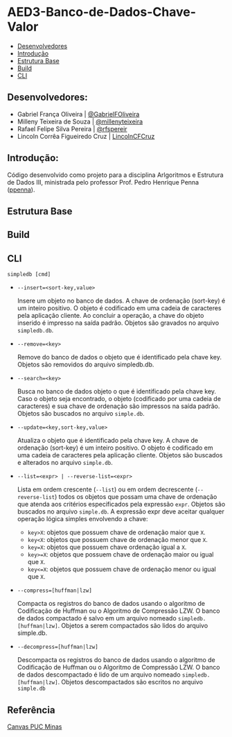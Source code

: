 # AED3-Banco-de-Dados-Chave-Valor

- [Desenvolvedores](https://github.com//LincolnCFCruz/BD-ChaveValor#desenvolvedores)
- [Introdução](https://github.com/LincolnCFCruz/BD-ChaveValor#introdu%C3%A7%C3%A3o)
- [Estrutura Base](https://github.com//LincolnCFCruz/BD-ChaveValor#estrutura-base)
- [Build](https://github.com/LincolnCFCruz/BD-ChaveValorr#build)
- [CLI](https://github.com/LincolnCFCruz/BD-ChaveValor#cli)

## Desenvolvedores:
- Gabriel França Oliveira | [@GabrielFOliveira](https://github.com/GabrielFOliveira)
- Milleny Teixeira de Souza | [@millenyteixeira](https://github.com/millenyteixeira)
- Rafael Felipe Silva Pereira | [@rfspereir](https://github.com/rfspereir)
- Lincoln Corrêa Figueiredo Cruz | [LincolnCFCruz](https://github.com/LincolnCFCruz)

## Introdução:
Código desenvolvido como projeto para a disciplina Arlgoritmos e Estrutura de Dados III, ministrada pelo professor Prof. Pedro Henrique Penna ([ppenna](https://github.com/ppenna)).

## Estrutura Base

## Build


## CLI
``simpledb [cmd]``

-  ``--insert=<sort-key,value>``

	Insere um objeto no banco de dados. A chave de ordenação (sort-key) é um inteiro positivo. O objeto é codificado em uma cadeia de caracteres pela aplicação cliente. Ao concluir a operação, a chave do objeto inserido é impresso na saída padrão. Objetos são gravados no arquivo ``simpledb.db``.
-  ``--remove=<key>``

  	Remove do banco de dados o objeto que é identificado pela chave key. Objetos são removidos do arquivo simpledb.db.
-  ``--search=<key>``

  	Busca no banco de dados objeto o que é identificado pela chave key. Caso o objeto seja encontrado, o objeto (codificado por uma cadeia de caracteres) e sua chave de ordenação são impressos na saída padrão. Objetos são buscados no arquivo ``simple.db``.
-  ``--update=<key,sort-key,value>``

  	Atualiza o objeto que é identificado pela chave key. A chave de ordenação (sort-key)
é um inteiro positivo. O objeto é codificado em uma cadeia de caracteres pela aplicação cliente. Objetos são buscados e alterados no arquivo ``simple.db``.
-  ``--list=<expr> | --reverse-list=<expr>``

  	Lista em ordem crescente (``--list``) ou em ordem decrescente (``--reverse-list``)
todos os objetos que possam uma chave de ordenação que atenda aos critérios especificados pela expressão ``expr``. Objetos são buscados no arquivo ``simple.db``. A
expressão expr deve aceitar qualquer operação lógica simples envolvendo a chave:
    - ``key>X``: objetos que possuem chave de ordenação maior que ``X``.
    - ``key<X``: objetos que possuem chave de ordenação menor que ``X``.
    - ``key=X``: objetos que possuem chave ordenação igual a ``X``.
    - ``key>=X``: objetos que possuem chave de ordenação maior ou igual que ``X``.
    - ``key<=X``: objetos que possuem chave de ordenação menor ou igual que ``X``.
-  ``--compress=[huffman|lzw]``

  	Compacta os registros do banco de dados usando o algoritmo de Codificação de Huffman ou o Algoritmo de Compressão LZW. O banco de dados compactado é salvo em
um arquivo nomeado ``simpledb.[huffman|lzw]``. Objetos a serem compactados
são lidos do arquivo simple.db.
-  ``--decompress=[huffman|lzw]``

  	Descompacta os registros do banco de dados usando o algoritmo de Codificação de
Huffman ou o Algoritmo de Compressão LZW. O banco de dados descompactado é
lido de um arquivo nomeado ``simpledb.[huffman|lzw]``. Objetos descompactados
são escritos no arquivo ``simple.db``
    




## Referência
[Canvas PUC Minas](https://pucminas.instructure.com/courses/82665/files/4326007?module_item_id=1771382)
